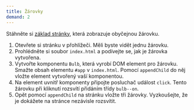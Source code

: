 ```yaml
---
title: Žárovky
demand: 2
---
```


Stáhněte si [základ stránky](assets/zarovka-zadani.zip), která zobrazuje obyčejnou žárovku.

1. Otevřete si stránku v přohlížeči. Měli byste vidět jednu žárovku.
1. Prohlédněte si soubor `index.html` a podívejte se, jak je žárovka vytvořena. 
1. Vytvořte komponentu `Bulb`, která vyrobí DOM element pro žárovku. Smažte obsah elementu `#app` v `index.html`. Pomocí `appendChild` do něj vložte element vytvořený vaší komponentou. 
1. Na element uvnitř komponenty připojte posluchač událost `click`. Tento žárovku při kliknutí rozsvítí přidáním třídy `bulb--on`.
1. Opět pomocí `appendChild` na stránku vložte tři žárovky. Vyzkoušejte, že je dokážete na stránce nezávisle rozsvítit.
